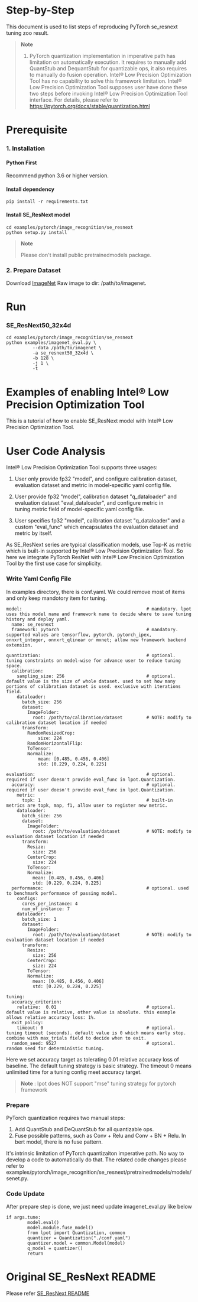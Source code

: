 Step-by-Step
============

This document is used to list steps of reproducing PyTorch se_resnext tuning zoo result.

> **Note**
>
> 1. PyTorch quantization implementation in imperative path has limitation on automatically execution.
> It requires to manually add QuantStub and DequantStub for quantizable ops, it also requires to manually do fusion operation.
> Intel® Low Precision Optimization Tool has no capability to solve this framework limitation. Intel® Low Precision Optimization Tool supposes user have done these two steps before invoking Intel® Low Precision Optimization Tool interface.
> For details, please refer to https://pytorch.org/docs/stable/quantization.html

# Prerequisite

### 1. Installation
  #### Python First
  Recommend python 3.6 or higher version.

  #### Install dependency
  ```
  pip install -r requirements.txt
  ```
  #### Install SE_ResNext model
  ```Shell
  cd examples/pytorch/image_recognition/se_resnext
  python setup.py install
  ```
  > **Note**
  >
  > Please don't install public pretrainedmodels package.


### 2. Prepare Dataset

  Download [ImageNet](http://www.image-net.org/) Raw image to dir: /path/to/imagenet.

# Run

### SE_ResNext50_32x4d

  ```Shell
  cd examples/pytorch/image_recognition/se_resnext
  python examples/imagenet_eval.py \
            --data /path/to/imagenet \
            -a se_resnext50_32x4d \
            -b 128 \
            -j 1 \
            -t
  ```

Examples of enabling Intel® Low Precision Optimization Tool
=========================

This is a tutorial of how to enable SE_ResNext model with Intel® Low Precision Optimization Tool.

# User Code Analysis

Intel® Low Precision Optimization Tool supports three usages:

1. User only provide fp32 "model", and configure calibration dataset, evaluation dataset and metric in model-specific yaml config file.

2. User provide fp32 "model", calibration dataset "q_dataloader" and evaluation dataset "eval_dataloader", and configure metric in tuning.metric field of model-specific yaml config file.

3. User specifies fp32 "model", calibration dataset "q_dataloader" and a custom "eval_func" which encapsulates the evaluation dataset and metric by itself.


As SE_ResNext series are typical classification models, use Top-K as metric which is built-in supported by Intel® Low Precision Optimization Tool. So here we integrate PyTorch ResNet with Intel® Low Precision Optimization Tool by the first use case for simplicity.

### Write Yaml Config File
In examples directory, there is conf.yaml. We could remove most of items and only keep mandotory item for tuning.
```
model:                                               # mandatory. lpot uses this model name and framework name to decide where to save tuning history and deploy yaml.
  name: se_resnext
  framework: pytorch                                 # mandatory. supported values are tensorflow, pytorch, pytorch_ipex, onnxrt_integer, onnxrt_qlinear or mxnet; allow new framework backend extension.

quantization:                                        # optional. tuning constraints on model-wise for advance user to reduce tuning space.
  calibration:
    sampling_size: 256                               # optional. default value is the size of whole dataset. used to set how many portions of calibration dataset is used. exclusive with iterations field.
    dataloader:
      batch_size: 256
      dataset:
        ImageFolder:
          root: /path/to/calibration/dataset         # NOTE: modify to calibration dataset location if needed
      transform:
        RandomResizedCrop:
            size: 224
        RandomHorizontalFlip:
        ToTensor:
        Normalize:
            mean: [0.485, 0.456, 0.406]
            std: [0.229, 0.224, 0.225]

evaluation:                                          # optional. required if user doesn't provide eval_func in lpot.Quantization.
  accuracy:                                          # optional. required if user doesn't provide eval_func in lpot.Quantization.
    metric:
      topk: 1                                        # built-in metrics are topk, map, f1, allow user to register new metric.
    dataloader:
      batch_size: 256
      dataset:
        ImageFolder:
          root: /path/to/evaluation/dataset          # NOTE: modify to evaluation dataset location if needed
      transform:
        Resize:
          size: 256
        CenterCrop:
          size: 224
        ToTensor:
        Normalize:
          mean: [0.485, 0.456, 0.406]
          std: [0.229, 0.224, 0.225]
  performance:                                       # optional. used to benchmark performance of passing model.
    configs:
      cores_per_instance: 4
      num_of_instance: 7
    dataloader:
      batch_size: 1
      dataset:
        ImageFolder:
          root: /path/to/evaluation/dataset          # NOTE: modify to evaluation dataset location if needed
      transform:
        Resize:
          size: 256
        CenterCrop:
          size: 224
        ToTensor:
        Normalize:
          mean: [0.485, 0.456, 0.406]
          std: [0.229, 0.224, 0.225]

tuning:
  accuracy_criterion:
    relative:  0.01                                  # optional. default value is relative, other value is absolute. this example allows relative accuracy loss: 1%.
  exit_policy:
    timeout: 0                                       # optional. tuning timeout (seconds). default value is 0 which means early stop. combine with max_trials field to decide when to exit.
  random_seed: 9527                                  # optional. random seed for deterministic tuning.

```
Here we set accuracy target as tolerating 0.01 relative accuracy loss of baseline. The default tuning strategy is basic strategy. The timeout 0 means unlimited time for a tuning config meet accuracy target.
> **Note** : lpot does NOT support "mse" tuning strategy for pytorch framework

### Prepare
PyTorch quantization requires two manual steps:

  1. Add QuantStub and DeQuantStub for all quantizable ops.
  2. Fuse possible patterns, such as Conv + Relu and Conv + BN + Relu. In bert model, there is no fuse pattern.

It's intrinsic limitation of PyTorch quantizaiton imperative path. No way to develop a code to automatically do that.
The related code changes please refer to examples/pytorch/image_recognition/se_resnext/pretrainedmodels/models/senet.py.

### Code Update
After prepare step is done, we just need update imagenet_eval.py like below
```
if args.tune:
        model.eval()
        model.module.fuse_model()
        from lpot import Quantization, common
        quantizer = Quantization("./conf.yaml")
        quantizer.model = common.Model(model)
        q_model = quantizer()
        return
```
# Original SE_ResNext README
Please refer [SE_ResNext README](SE_ResNext_README.md)
